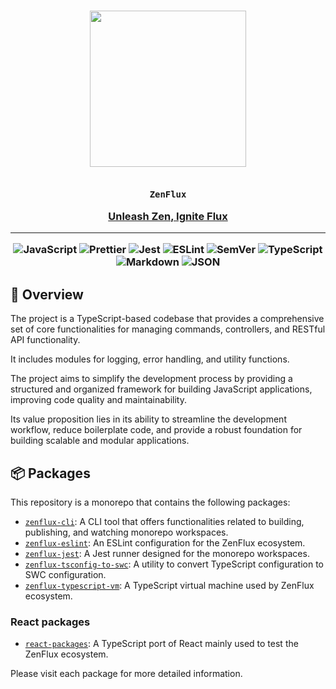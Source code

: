 <div align="center">

<h3>
<img src="https://avatars.githubusercontent.com/u/122043268" width="250" /><br>
<br>

<code>ZenFlux</code><br>

<a href="https://github.com/ZenFlux/">Unleash Zen, Ignite Flux</a>

<hr>

<img src="https://img.shields.io/badge/JavaScript-F7DF1E.svg?style&logo=JavaScript&logoColor=black" alt="JavaScript" />
<img src="https://img.shields.io/badge/Prettier-F7B93E.svg?style&logo=Prettier&logoColor=black" alt="Prettier" />
<img src="https://img.shields.io/badge/Jest-C21325.svg?style&logo=Jest&logoColor=white" alt="Jest" />
<img src="https://img.shields.io/badge/ESLint-4B32C3.svg?style&logo=ESLint&logoColor=white" alt="ESLint" />

<img src="https://img.shields.io/badge/SemVer-3F4551.svg?style&logo=SemVer&logoColor=white" alt="SemVer" />
<img src="https://img.shields.io/badge/TypeScript-3178C6.svg?style&logo=TypeScript&logoColor=white" alt="TypeScript" />
<img src="https://img.shields.io/badge/Markdown-000000.svg?style&logo=Markdown&logoColor=white" alt="Markdown" />
<img src="https://img.shields.io/badge/JSON-000000.svg?style&logo=JSON&logoColor=white" alt="JSON" />
</h3>

</div>



## 📍 Overview

The project is a TypeScript-based codebase that provides a comprehensive set of core functionalities for managing commands, controllers, and RESTful API functionality.

It includes modules for logging, error handling, and utility functions.

The project aims to simplify the development process by providing a structured and organized framework for building JavaScript applications, improving code quality and maintainability.

Its value proposition lies in its ability to streamline the development workflow, reduce boilerplate code, and provide a robust foundation for building scalable and modular applications.

## 📦 Packages

This repository is a monorepo that contains the following packages:

- [`zenflux-cli`](https://github.com/ZenFlux/zenflux/tree/main/packages/zenflux-cli): A CLI tool that offers functionalities related to building, publishing, and watching monorepo workspaces.
- [`zenflux-eslint`](https://github.com/ZenFlux/zenflux/tree/main/packages/zenflux-eslint): An ESLint configuration for the ZenFlux ecosystem.
- [`zenflux-jest`](https://github.com/ZenFlux/zenflux/tree/main/packages/zenflux-jest): A Jest runner designed for the monorepo workspaces.
- [`zenflux-tsconfig-to-swc`](https://github.com/ZenFlux/zenflux/tree/main/packages/zenflux-tsconfig-to-swc): A utility to convert TypeScript configuration to SWC configuration.
- [`zenflux-typescript-vm`](https://github.com/ZenFlux/zenflux/tree/main/packages/zenflux-typescript-vm): A TypeScript virtual machine used by ZenFlux ecosystem.

### React packages
- [`react-packages`](https://github.com/ZenFlux/zenflux/tree/main/packages/react-packages): A TypeScript port of React mainly used to test the ZenFlux ecosystem.


Please visit each package for more detailed information.
